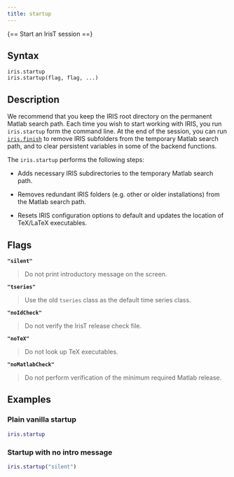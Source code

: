 ```yaml
---
title: startup
---
```


{== Start an IrisT session ==}

## Syntax

    iris.startup
    iris.startup(flag, flag, ...)


## Description

We recommend that you keep the IRIS root directory on the permanent
Matlab search path. Each time you wish to start working with IRIS, you
run `iris.startup` form the command line. At the end of the session, you
can run [`iris.finish`](./finish.md) to remove IRIS
subfolders from the temporary Matlab search path, and to clear persistent
variables in some of the backend functions.

The `iris.startup` performs the following steps:

* Adds necessary IRIS subdirectories to the temporary Matlab search
path.

* Removes redundant IRIS folders (e.g. other or older installations) from
the Matlab search path.

* Resets IRIS configuration options to default and updates the location
of TeX/LaTeX executables.


## Flags

__`"silent"`__ 
> 
> Do not print introductory message on the screen.
> 

__`"tseries"`__ 
> 
> Use the old `tseries` class as the default time series class.
> 

__`"noIdCheck"`__
> 
> Do not verify the IrisT release check file.
> 

__`"noTeX"`__
> 
> Do not look up TeX executables.
> 

__`"noMatlabCheck"`__
>
> Do not perform verification of the minimum required Matlab release.
> 


## Examples

### Plain vanilla startup

```matlab
iris.startup
```


### Startup with no intro message 

```matlab
iris.startup("silent")
```


